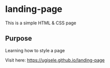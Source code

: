 # landing-page

This is a simple HTML & CSS page

## Purpose

Learning how to style a page

Visit here:  https://ugisele.github.io/landing-page